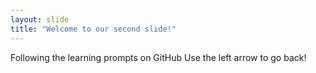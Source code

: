 ```yaml
---
layout: slide
title: "Welcome to our second slide!"
---
```

Following the learning prompts on GitHub
Use the left arrow to go back!
